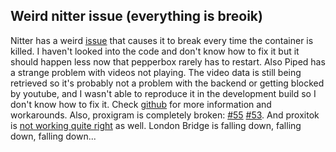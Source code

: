 ## Weird nitter issue (everything is breoik)
Nitter has a weird [issue](https://github.com/sekai-soft/guide-nitter-self-hosting/issues/13) that causes it to break every time the container is killed. I haven't looked into the code and don't know how to fix it but it should happen less now that pepperbox rarely has to restart. Also Piped has a strange problem with videos not playing. The video data is still being retrieved so it's probably not a problem with the backend or getting blocked by youtube, and I wasn't able to reproduce it in the development build so I don't know how to fix it. Check [github](https://github.com/TeamPiped/Piped/issues/3715) for more information and workarounds. Also, proxigram is completely broken: [#55](https://codeberg.org/proxigram/proxigram/issues/55) [#53](https://codeberg.org/proxigram/proxigram/issues/53). And proxitok is [not working quite right](https://github.com/pablouser1/ProxiTok/issues/213) as well. London Bridge is falling down, falling down, falling down...
